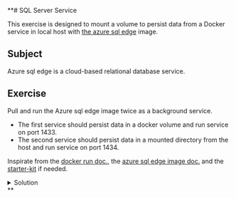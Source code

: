 **# SQL Server Service

This exercise is designed to mount a volume to persist data from a Docker service in local host with [the azure sql edge](https://hub.docker.com/r/microsoft/azure-sql-edge) image. 

## Subject

Azure sql edge is a cloud-based relational database service.

## Exercise

Pull and run the Azure sql edge image twice as a background service.

- The first service should persist data in a docker volume and run service on port 1433.
- The second service should persist data in a mounted directory from the host and run service on port 1434.

Inspirate from the [docker run doc.](https://docs.docker.com/reference/cli/docker/container/run/), the [azure sql edge image doc.](https://hub.docker.com/r/microsoft/azure-sql-edge) and the [starter-kit](../000-starter-kit/README.md) if needed.

<details>
  <summary>Solution</summary>

### With a volume

```shell
docker volume create sqlsrv-data
docker run -d -p 1433:1433 --name sqlsrv -v sqlsrv-data:/var/opt/mssql mcr.microsoft.com/azure-sql-edge
```

The command docker volume create sqlsrv-data is used to create a Docker volume named sqlsrv-data.
- `docker volume create`: This is the Docker command to create a new volume.
- `sqlsrv-data`: This is the name of the volume being created.

```shell
docker run -d -p 1433:1433 --name sqlsrv -v sqlsrv-data:/var/opt/mssql mcr.microsoft.com/azure-sql-edge
```

The command is used to run a Docker container with the Azure SQL Edge image. Here is a breakdown of the command:
- `docker run`: This is the Docker command to run a new container.
- `-d`: Runs the container in detached mode (in the background).
- `-p 1433:1433`: Maps port 1433 of the container to port 1433 of the host. This allows applications on the host to access the SQL Server in the container using port 1433.
- `--name sqlsrv`: Assigns the name "sqlsrv" to the container for easier identification.
- `-v sqlsrv-data`:/var/opt/mssql: Mounts the Docker volume sqlsrv-data to the /var/opt/mssql directory inside the container. This is used to persist data generated by the SQL Server.
- `mcr.microsoft.com/azure-sql-edge`: Specifies the Docker image to use for the container, which is the Azure SQL Edge image from Microsoft's container registry.

### With a mounted directory from host

```shell
docker run -d -p 1434:1433 --name sqlsrv -v /path/to/host/directory:/var/opt/mssql -e 'ACCEPT_EULA=1' -e 'MSSQL_SA_PASSWORD=yourStrong(!)Password' mcr.microsoft.com/azure-sql-edge
```

The command is used to run a Docker container with the Azure SQL Edge image, persisting data in a mounted directory from the host. Here is a breakdown of the command:
- `docker run`: This is the Docker command to run a new container.
- `-d`: Runs the container in detached mode (in the background).
- `-p 1434:1433`: Maps port 1433 of the container to port 1434 of the host. This allows applications on the host to access the SQL Server in the container using port 1434.
- `--name sqlsrv`: Assigns the name "sqlsrv" to the container for easier identification.
- `-v /path/to/host/directory:/var/opt/mssql`: Mounts the host directory `/path/to/host/directory` to the `/var/opt/mssql` directory inside the container. This is used to persist data generated by the SQL Server.
- `-e 'ACCEPT_EULA=1'`: Sets the environment variable `ACCEPT_EULA` to 1, which is required to accept the end-user license agreement.
- `-e 'MSSQL_SA_PASSWORD=yourStrong(!)Password'`: Sets the environment variable `MSSQL_SA_PASSWORD` to `yourStrong(!)Password`, which is required to set the SA (system administrator) password for the SQL Server.
- `mcr.microsoft.com/azure-sql-edge`: Specifies the Docker image to use for the container, which is the Azure SQL Edge image from Microsoft's container registry.
</details>**
